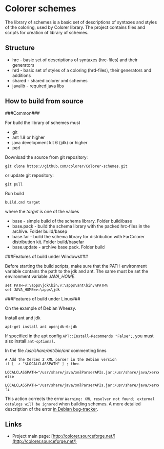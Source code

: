 ﻿Colorer schemes
========================
The library of schemes is a basic set of descriptions of syntaxes and styles of the coloring, used by Colorer library.
The project contains files and scripts for creation of library of schemes.

Structure
------------------------

  * hrc - basic set of descriptions of syntaxes (hrc-files) and their generators
  * hrd - basic set of styles of a coloring (hrd-files), their generators and additions
  * shared - shared colorer xml schemes
  * javalib - required java libs
  
How to build from source
------------------------

###Common###

For build the library of schemes must

  * git
  * ant 1.8 or higher
  * java development kit 6 (jdk) or higher
  * perl

Download the source from git repository:

    git clone https://github.com/colorer/Colorer-schemes.git

or update git repository:

    git pull

Run build

    build.cmd target

where the *target* is one of the values

  * base        - simple build of the schema library. Folder build/base
  * base.pack   - build the schema library with the packed hrc-files in the archive. Folder build/basep
  * base.far    - build the schema library for distribution with FarColorer distribution kit. Folder build/basefar
  * base.update - archive base.pack. Folder build

###Features of build under Windows###

Before starting the build scripts, make sure that the PATH environment variable contains the path to the jdk and ant.
The same must be set the environment variable *JAVA_HOME*.

    set PATH=v:\apps\jdk\bin;v:\apps\ant\bin;%PATH%
    set JAVA_HOME=v:\apps\jdk

###Features of build under Linux###

On the example of Debian Wheezy.

Install ant and jdk

    apt-get install ant openjdk-6-jdk

If specified in the apt config `APT::Install-Recommends "False";`, you must also install `ant-optional`.

In the file */usr/share/ant/bin/ant* commenting lines

    # Add the Xerces 2 XML parser in the Debian version
    if [ -z "$LOCALCLASSPATH" ] ; then
      LOCALCLASSPATH="/usr/share/java/xmlParserAPIs.jar:/usr/share/java/xercesImpl.jar"
    else
      LOCALCLASSPATH="/usr/share/java/xmlParserAPIs.jar:/usr/share/java/xercesImpl.jar:$LOCALCLASSPATH"
    fi

This action corrects the error `Warning: XML resolver not found; external catalogs will be ignored`  when building schemes.
A more detailed description of the error [in Debian bug-tracker](http://bugs.debian.org/cgi-bin/bugreport.cgi?bug=552032).

Links
------------------------

* Project main page: [http://colorer.sourceforge.net/](http://colorer.sourceforge.net/)
